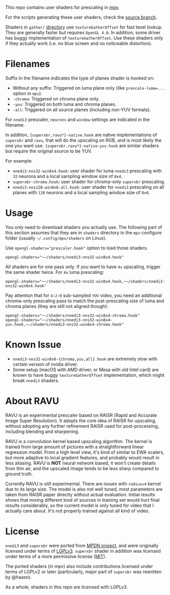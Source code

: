 This repo contains user shaders for prescaling in [mpv](https://mpv.io/).

For the scripts generating these user shaders, check the [source
branch](https://github.com/bjin/mpv-prescalers/tree/source).

Shaders in `gather/` [directory](https://github.com/bjin/mpv-prescalers/tree/master/gather)
use `textureGatherOffset` for fast texel lookup. They are generally faster but requires `OpenGL 4.0`.
In addition, some driver has buggy implementation of `textureGatherOffset`.
Use these shaders only if they actually work (i.e. no blue screen and no noticeable distortion).

# Filenames

Suffix in the filename indicates the type of planes shader is hooked on:

* Without any suffix: Triggered on luma plane only (like `prescale-luma=...` option in `mpv`).
* `-chroma`: Triggered on chroma plane only.
* `-yuv`: Triggered on both luma and chroma planes.
* `-all`: Triggered on all source planes (including non-YUV formats).

For `nnedi3` prescaler, `neurons` and `window` settings are indicated in the
filename.

In addition, `{superxbr,ravu*}-native.hook` are native implementations of
`superxbr` and `ravu`, that will do the upscaling on RGB, and is most likely the one
you want use. `{superxbr,ravu*}-native-yuv.hook` are similar shaders but require
the original source to be YUV.

For example:
* `nnedi3-nns32-win8x4.hook`: user shader for luma `nnedi3` prescaling with `32`
  neurons and a local sampling window size of `8x4`.
* `superxbr-chroma.hook`: user shader for chroma-only `superxbr` prescaling.
* `nnedi3-nns128-win8x6-all.hook`: user shader for `nnedi3` prescaling on all
   planes with `128` neurons and a local sampling window size of `8x6`.

# Usage

You only need to download shaders you actually use. The following part of this
section assumes that they are in `shaders` directory in the `mpv` configure
folder (usually `~/.config/mpv/shaders` on Linux).

Use `opengl-shaders="prescaler.hook"` option to load those shaders.

```
opengl-shaders="~~/shaders/nnedi3-nns32-win8x4.hook"
```

All shaders are for one pass only. If you want to have `4x` upscaling, trigger
the same shader twice. For `4x` luma prescaling:

```
opengl-shaders="~~/shaders/nnedi3-nns32-win8x4.hook,~~/shaders/nnedi3-nns32-win8x4.hook"
```

Pay attention that for `4:2:0` sub-sampled `YUV` video, you need an additional
chroma-only prescaling pass to match the post-prescaling size of luma and
chroma planes (they are still not aligned though):

```
opengl-shaders="~~/shaders/nnedi3-nns32-win8x4-chroma.hook"
opengl-shaders="~~/shaders/nnedi3-nns32-win8x4-yuv.hook,~~/shaders/nnedi3-nns32-win8x4-chroma.hook"
```

# Known Issue

* `nnedi3-nns32-win8x6-{chroma,yuv,all}.hook` are extremely slow with certain
  version of nvidia driver.
* Some setup (macOS with AMD driver, or Mesa with old Intel card) are known to
  have buggy `textureGatherOffset` implementation, which might break `nnedi3`
  shaders.

# About RAVU

RAVU is an experimental prescaler based on RAISR (Rapid and Accurate Image Super
Resolution). It adopts the core idea of RAISR for upscaling, without adopting
any further refinement RAISR used for post-processing, including blending and
sharpening.

RAVU is a convolution kernel based upscaling algorithm. The kernel is trained
from large amount of pictures with a straightforward linear regression model.
From a high level view, it's kind of similar to EWA scalers, but more adaptive
to local gradient features, and probably would result in less aliasing. RAVU is
**NOT** neural network based, it won't create details from thin air, and the
upscaled image tends to be less sharp compared to ground truth.

Currently RAVU is still experimental. There are issues with `radius=4` kernel
due to its large size. The model is also not well tuned, most parameters
are taken from RAISR paper directly without actual evaluation. Initial results
shows that mixing different kind of sources in training set would hurt final
results considerably, so the current model is only tuned for video that I
actually care about. It's not properly trained against all kind of video.

# License

`nnedi3` and `superxbr` were ported from [MPDN
project](https://github.com/zachsaw/MPDN_Extensions), and were originally
licensed under terms of [LGPLv3](https://www.gnu.org/licenses/lgpl-3.0.en.html).
`superxbr` shader in addition was licensed under terms of a more permissive
license ([MIT](https://opensource.org/licenses/MIT)).

The ported shaders (in mpv) also include contributions licensed under terms of
LGPLv2 or later (particularly, major part of `superxbr` was rewritten by
@haasn).

As a whole, shaders in this repo are licensed with LGPLv3.
